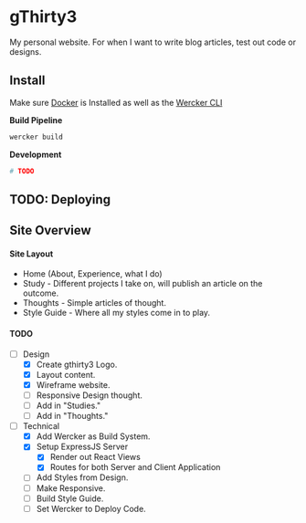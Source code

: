 # gThirty3

My personal website.
For when I want to write blog articles, test out code or designs.

## Install
Make sure [Docker](https://docs.docker.com/installation/) is Installed as well as the [Wercker CLI](http://devcenter.wercker.com/learn/basics/the-wercker-cli.html)

**Build Pipeline**
```bash
wercker build
```

**Development**
```bash
# TODO
```

## TODO: Deploying

## Site Overview
#### Site Layout
- Home (About, Experience, what I do)
- Study - Different projects I take on, will publish an article on the outcome.
- Thoughts - Simple articles of thought.
- Style Guide - Where all my styles come in to play.

#### TODO
- [ ] Design
    - [x] Create gthirty3 Logo.
    - [x] Layout content.
    - [x] Wireframe website.
    - [ ] Responsive Design thought.
    - [ ] Add in "Studies."
    - [ ] Add in "Thoughts."
- [ ] Technical
    - [x] Add Wercker as Build System.
    - [x] Setup ExpressJS Server
        - [x] Render out React Views
        - [x] Routes for both Server and Client Application
    - [ ] Add Styles from Design.
    - [ ] Make Responsive.
    - [ ] Build Style Guide.
    - [ ] Set Wercker to Deploy Code.

